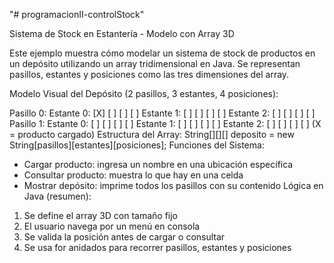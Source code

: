 "# programacionII-controlStock" 

Sistema de Stock en Estantería - Modelo con Array 3D

Este ejemplo muestra cómo modelar un sistema de stock de productos en un depósito utilizando un
array tridimensional en Java. Se representan pasillos, estantes y posiciones como las tres
dimensiones del array.

Modelo Visual del Depósito (2 pasillos, 3 estantes, 4 posiciones):

Pasillo 0:
Estante 0: [X] [ ] [ ] [ ]
Estante 1: [ ] [ ] [ ] [ ]
Estante 2: [ ] [ ] [ ] [ ]
Pasillo 1:
Estante 0: [ ] [ ] [ ] [ ]
Estante 1: [ ] [ ] [ ] [ ]
Estante 2: [ ] [ ] [ ] [ ]
(X = producto cargado)
Estructura del Array:
String[][][] deposito = new String[pasillos][estantes][posiciones];
Funciones del Sistema:
- Cargar producto: ingresa un nombre en una ubicación específica
- Consultar producto: muestra lo que hay en una celda
- Mostrar depósito: imprime todos los pasillos con su contenido
Lógica en Java (resumen):
1. Se define el array 3D con tamaño fijo
2. El usuario navega por un menú en consola
3. Se valida la posición antes de cargar o consultar
4. Se usa for anidados para recorrer pasillos, estantes y posiciones
